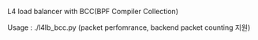 L4 load balancer with BCC(BPF Compiler Collection)

Usage : ./l4lb_bcc.py (packet perfomrance, backend packet counting 지원)
